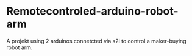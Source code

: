 # Remotecontroled-arduino-robot-arm
A projekt using 2 arduinos connetcted via s2i to control a maker-buying robot arm.
